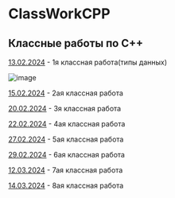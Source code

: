 # ClassWorkCPP
## Классные работы по C++
[13.02.2024](https://github.com/KirillFedotenko/ClassWorkCPP/blob/main/13.02.2024%2F13.02.2024.cpp) - 1я классная работа(типы данных)





![image](https://github.com/KirillFedotenko/ClassWorkCPP/assets/159914000/4b3a1427-35c7-4ce1-bae2-d592fc6b9184)


[15.02.2024](https://github.com/KirillFedotenko/ClassWorkCPP/blob/main/15.02.2024/15.02.2024.cpp) - 2ая классная работа

[20.02.2024](https://github.com/KirillFedotenko/ClassWorkCPP/blob/main/20.02.2024/20.02.2024.cpp) - 3я классная работа

[22.02.2024](https://github.com/KirillFedotenko/ClassWorkCPP/blob/main/22.02.2024/22.02.2024.cpp) - 4ая классная работа

[27.02.2024](https://github.com/KirillFedotenko/ClassWorkCPP/blob/main/27.02.2024/27.02.2024.cpp) - 5ая классная работа

[29.02.2024](https://github.com/KirillFedotenko/ClassWorkCPP/blob/main/29.02.2024/29.02.2024.cpp) - 6ая классная работа

[12.03.2024](https://github.com/KirillFedotenko/ClassWorkCPP/blob/main/12.03.2024/12.03.2024.cpp) - 7ая классная работа

[14.03.2024](https://github.com/KirillFedotenko/ClassWorkCPP/blob/main/14.03.2024/14.03.2024.cpp) - 8ая классная работа
